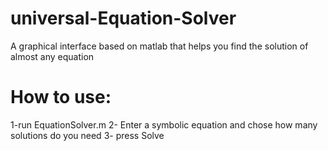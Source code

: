 # universal-Equation-Solver
A graphical interface based on matlab that helps you find the solution of almost any equation 

# How to use:
1-run EquationSolver.m 
2- Enter a symbolic equation and chose how many solutions do you need
3- press Solve 

